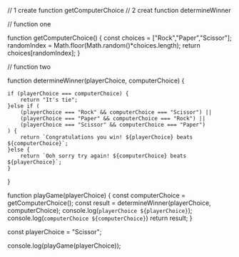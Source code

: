 // 1 create function getComputerChoice
// 2 creat function determineWinner

// function one

function getComputerChoice() {
    const choices = ["Rock","Paper","Scissor"];
    randomIndex = Math.floor(Math.random()*choices.length);
    return choices[randomIndex];
}

// function two

function determineWinner(playerChoice, computerChoice) {

    if (playerChoice === computerChoice) {
        return "It's tie";
    }else if (
        (playerChoice === "Rock" && computerChoice === "Scissor") ||
        (playerChoice === "Paper" && computerChoice === "Rock") ||
        (playerChoice === "Scissor" && computerChoice === "Paper")   
    ) {
        return `Congratulations you win! ${playerChoice} beats ${computerChoice}`;
    }else {
        return `Ooh sorry try again! ${computerChoice} beats ${playerChoice}`;
    }
}

function playGame(playerChoice) {
    const computerChoice = getComputerChoice();
    const result = determineWinner(playerChoice, computerChoice);
    console.log(`playerChoice ${playerChoice}`);
    console.log(`computerChoice ${computerChoice}`)
    return result;
}
 
const playerChoice = "Scissor";

console.log(playGame(playerChoice));